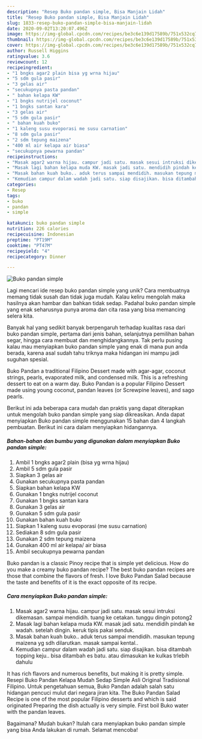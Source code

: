 ```yaml
---
description: "Resep Buko pandan simple, Bisa Manjain Lidah"
title: "Resep Buko pandan simple, Bisa Manjain Lidah"
slug: 1833-resep-buko-pandan-simple-bisa-manjain-lidah
date: 2020-09-02T13:20:07.496Z
image: https://img-global.cpcdn.com/recipes/be3c6e139d17589b/751x532cq70/buko-pandan-simple-foto-resep-utama.jpg
thumbnail: https://img-global.cpcdn.com/recipes/be3c6e139d17589b/751x532cq70/buko-pandan-simple-foto-resep-utama.jpg
cover: https://img-global.cpcdn.com/recipes/be3c6e139d17589b/751x532cq70/buko-pandan-simple-foto-resep-utama.jpg
author: Russell Higgins
ratingvalue: 3.6
reviewcount: 12
recipeingredient:
- "1 bngks agar2 plain bisa yg wrna hijau"
- "5 sdm gula pasir"
- "3 gelas air"
- "secukupnya pasta pandan"
- " bahan kelapa KW"
- "1 bngks nutrijel coconut"
- "1 bngks santan kara"
- "3 gelas air"
- "5 sdm gula pasir"
- " bahan kuah buko"
- "1 kaleng susu evoporasi me susu carnation"
- "8 sdm gula pasir"
- "2 sdm tepung maizena"
- "400 ml air kelapa air biasa"
- "secukupnya pewarna pandan"
recipeinstructions:
- "Masak agar2 warna hijau. campur jadi satu. masak sesui intruksi dikemasan. sampai mendidih. tuang ke cetakan. tunggu dingin potong2"
- "Masak lagi bahan kelapa muda KW. masak jadi satu. mendidih pindah ke wadah. setelah dingin. keruk tipis pakai senduk."
- "Masak bahan kuah buko.. aduk terus sampai mendidih. masukan tepung maizena yg sdh dilarutkan. masak sampai kental.."
- "Kemudian campur dalam wadah jadi satu. siap disajikan. bisa ditambah topping keju.. bisa ditambah es batu. atau dimasukan ke kulkas trlebih dahulu"
categories:
- Resep
tags:
- buko
- pandan
- simple

katakunci: buko pandan simple 
nutrition: 226 calories
recipecuisine: Indonesian
preptime: "PT19M"
cooktime: "PT47M"
recipeyield: "4"
recipecategory: Dinner

---
```



![Buko pandan simple](https://img-global.cpcdn.com/recipes/be3c6e139d17589b/751x532cq70/buko-pandan-simple-foto-resep-utama.jpg)

Lagi mencari ide resep buko pandan simple yang unik? Cara membuatnya memang tidak susah dan tidak juga mudah. Kalau keliru mengolah maka hasilnya akan hambar dan bahkan tidak sedap. Padahal buko pandan simple yang enak seharusnya punya aroma dan cita rasa yang bisa memancing selera kita.

Banyak hal yang sedikit banyak berpengaruh terhadap kualitas rasa dari buko pandan simple, pertama dari jenis bahan, selanjutnya pemilihan bahan segar, hingga cara membuat dan menghidangkannya. Tak perlu pusing kalau mau menyiapkan buko pandan simple yang enak di mana pun anda berada, karena asal sudah tahu triknya maka hidangan ini mampu jadi suguhan spesial.

Buko Pandan a traditional Filipino Dessert made with agar-agar, coconut strings, pearls, evaporated milk, and condensed milk. This is a refreshing dessert to eat on a warm day. Buko Pandan is a popular Filipino Dessert made using young coconut, pandan leaves (or Screwpine leaves), and sago pearls.


Berikut ini ada beberapa cara mudah dan praktis yang dapat diterapkan untuk mengolah buko pandan simple yang siap dikreasikan. Anda dapat menyiapkan Buko pandan simple menggunakan 15 bahan dan 4 langkah pembuatan. Berikut ini cara dalam menyiapkan hidangannya.

<!--inarticleads1-->

##### Bahan-bahan dan bumbu yang digunakan dalam menyiapkan Buko pandan simple:

1. Ambil 1 bngks agar2 plain (bisa yg wrna hijau)
1. Ambil 5 sdm gula pasir
1. Siapkan 3 gelas air
1. Gunakan secukupnya pasta pandan
1. Siapkan  bahan kelapa KW
1. Gunakan 1 bngks nutrijel coconut
1. Gunakan 1 bngks santan kara
1. Gunakan 3 gelas air
1. Gunakan 5 sdm gula pasir
1. Gunakan  bahan kuah buko
1. Siapkan 1 kaleng susu evoporasi (me susu carnation)
1. Sediakan 8 sdm gula pasir
1. Gunakan 2 sdm tepung maizena
1. Gunakan 400 ml air kelapa/ air biasa
1. Ambil secukupnya pewarna pandan


Buko pandan is a classic Pinoy recipe that is simple yet delicious. How do you make a creamy buko pandan recipe? The best buko pandan recipes are those that combine the flavors of fresh. I love Buko Pandan Salad because the taste and benefits of it is the exact opposite of its recipe. 

<!--inarticleads2-->

##### Cara menyiapkan Buko pandan simple:

1. Masak agar2 warna hijau. campur jadi satu. masak sesui intruksi dikemasan. sampai mendidih. tuang ke cetakan. tunggu dingin potong2
1. Masak lagi bahan kelapa muda KW. masak jadi satu. mendidih pindah ke wadah. setelah dingin. keruk tipis pakai senduk.
1. Masak bahan kuah buko.. aduk terus sampai mendidih. masukan tepung maizena yg sdh dilarutkan. masak sampai kental..
1. Kemudian campur dalam wadah jadi satu. siap disajikan. bisa ditambah topping keju.. bisa ditambah es batu. atau dimasukan ke kulkas trlebih dahulu


It has rich flavors and numerous benefits, but making it is pretty simple. Resepi Buko Pandan Kelapa Mudah Sedap Simple Asli Original Tradisional Filipino. Untuk pengetahuan semua, Buko Pandan adalah salah satu hidangan pencuci mulut dari negara jiran kita. The Buko Pandan Salad Recipe is one of the most popular Filipino desserts and which is said originated Preparing the dish actually is very simple. First boil Buko water with the pandan leaves. 

Bagaimana? Mudah bukan? Itulah cara menyiapkan buko pandan simple yang bisa Anda lakukan di rumah. Selamat mencoba!
